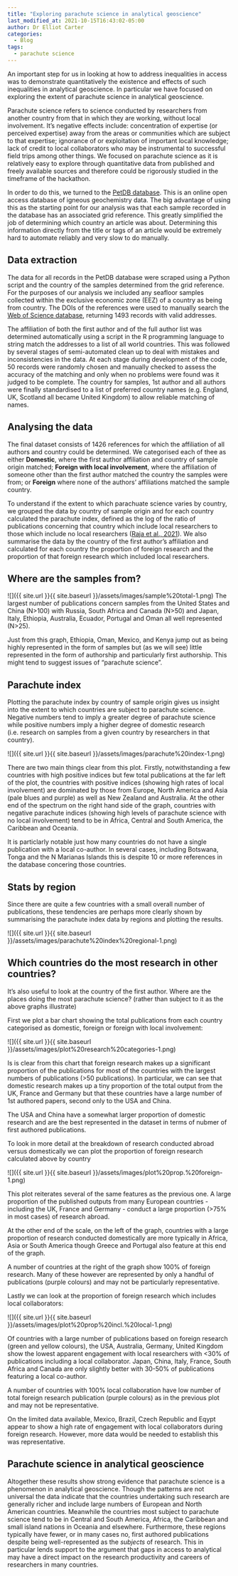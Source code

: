 ```yaml
---
title: "Exploring parachute science in analytical geoscience"
last_modified_at: 2021-10-15T16:43:02-05:00
author: Dr Elliot Carter
categories:
  - Blog
tags:
  - parachute science
---
```


An important step for us in looking at how to address inequalities in
access was to demonstrate quantitatively the existence and effects of
such inequalities in analytical geoscience. In particular we have
focused on exploring the extent of parachute science in analytical
geoscience. 

Parachute science refers to science conducted by researchers
from another country from that in which they are working, without local
involvement. It’s negative effects include: concentration of expertise
(or perceived expertise) away from the areas or communities which are
subject to that expertise; ignorance of or exploitation of important
local knowledge; lack of credit to local collaborators who may be
instrumental to successful field trips among other things. We focused on
parachute science as it is relatively easy to explore through
quantitative data from published and freely available sources and
therefore could be rigorously studied in the timeframe of the hackathon.

In order to do this, we turned to the [PetDB database](https://search.earthchem.org/). This is an online
open access database of igneous geochemistry data. The big advantage of
using this as the starting point for our analysis was that each sample
recorded in the database has an associated grid reference. This greatly
simplified the job of determining which country an article was about.
Determining this information directly from the title or tags of an
article would be extremely hard to automate reliably and very slow to do
manually.

## Data extraction

The data for all records in the PetDB database were scraped using a
Python script and the country of the samples determined from the grid
reference. For the purposes of our analysis we included any seafloor
samples collected within the exclusive economic zone (EEZ) of a country as being from country. The DOIs of the references were used to manually search the [Web
of Science database](https://www.webofscience.com/wos/woscc/basic-search), returning 1493 records with valid addresses. 

The affiliation of both the first author and of the full author list was determined
automatically using a script in the R programming language to string
match the addresses to a list of all world countries. This was followed
by several stages of semi-automated clean up to deal with mistakes and
inconsistencies in the data. At each stage during development of the
code, 50 records were randomly chosen and manually checked to assess the
accuracy of the matching and only when no problems were found was it
judged to be complete. The country for samples, 1st author and all
authors were finally standardised to a list of preferred country names
(e.g. England, UK, Scotland all became United Kingdom) to allow reliable
matching of names.

## Analysing the data

The final dataset consists of 1426 references for which the affiliation
of all authors and country could be determined. We categorised each of thee as either
**Domestic**, where the first author affiliation and country of sample
origin matched; **Foreign with local involvement**, where the affiliation of
someone other than the first author matched the country the samples were
from; or **Foreign** where none of the authors’ affiliations matched the
sample country. 

To understand if the extent to which parachuate science varies
by country, we grouped the data by country of sample origin and for each country 
calculated the parachute index, defined as the log of
the ratio of publications concerning that country which include
local researchers to those which include no local researchers ([Raja et
al., 2021](https://doi.org/10.31223/X5802N)). We also summarise the
data by the country of the first author’s affiliation and calculated for
each country the proportion of foreign research and the proportion of
that foreign research which included local researchers.

## Where are the samples from?

![]({{ site.url }}{{ site.baseurl }}/assets/images/sample%20total-1.png)
The largest number of publications concern samples from the United
States and China (N\>100) with Russia, South Africa and Canada (N\>50)
and Japan, Italy, Ethiopia, Australia, Ecuador, Portugal and Oman all
well represented (N\>25).

Just from this graph, Ethiopia, Oman, Mexico, and Kenya jump out as
being highly represented in the form of samples but (as we will see)
little represented in the form of authorship and particularly first
authorship. This might tend to suggest issues of “parachute science”.

## Parachute index

Plotting the parachute index by country of sample origin gives us insight into the extent to which countries are subject to parachute science. Negative numbers tend to imply a greater degree of parachute science while positive numbers imply a higher degree of domestic research
(i.e. research on samples from a given country by researchers in that
country).

![]({{ site.url }}{{ site.baseurl }}/assets/images/parachute%20index-1.png)

There are two main things clear from this plot. Firstly, notwithstanding
a few countries with high positive indices but few total publications at
the far left of the plot, the countries with positive indices (showing
high rates of local involvement) are dominated by those from Europe,
North America and Asia (pale blues and purple) as well as New Zealand
and Australia. At the other end of the spectrum on the right hand side
of the graph, countries with negative parachute indices (showing high
levels of parachute science with no local involvement) tend to be in
Africa, Central and South America, the Caribbean and Oceania.

It is particlarly notable just how many countries do not have a single
publication with a local co-author. In several cases, including
Botswana, Tonga and the N Marianas Islands this is despite 10 or more
references in the database concering those countries.

## Stats by region

Since there are quite a few countries with a small overall number of
publications, these tendencies are perhaps more clearly shown by
summarising the parachute index data by regions and plotting the
results.

![]({{ site.url }}{{ site.baseurl }}/assets/images/parachute%20index%20regional-1.png)

## Which countries do the most research in other countries?

It’s also useful to look at the country of the first author. Where are
the places doing the most parachute science? (rather than subject to it
as the above graphs illustrate)

First we plot a bar chart showing the total publications from each
country categorised as domestic, foreign or foreign with local
involvement:

![]({{ site.url }}{{ site.baseurl }}/assets/images/plot%20research%20categories-1.png)

Is is clear from this chart that foreign research makes up a significant
proportion of the publications for most of the countries with the
largest numbers of publications (\>50 publications). In particular, we
can see that domestic research makes up a tiny proportion of the total
output from the UK, France and Germany but that these countries have a
large number of 1st authored papers, second only to the USA and China.

The USA and China have a somewhat larger proportion of domestic research
and are the best represented in the dataset in terms of nubmer of first
authored publications.

To look in more detail at the breakdown of research conducted abroad
versus domestically we can plot the proportion of foreign research
calculated above by country

![]({{ site.url }}{{ site.baseurl }}/assets/images/plot%20prop.%20foreign-1.png)

This plot reiterates several of the same features as the previous one. A
large proportion of the published outputs from many European countries -
including the UK, France and Germany - conduct a large proportion (\>75%
in most cases) of research abroad.

At the other end of the scale, on the left of the graph, countries with
a large proportion of research conducted domestically are more typically
in Africa, Asia or South America though Greece and Portugal also feature
at this end of the graph.

A number of countries at the right of the graph show 100% of foreign
research. Many of these however are represented by only a handful of
publications (purple colours) and may not be particularly
representative.

Lastly we can look at the proportion of foreign research which includes
local collaborators:

![]({{ site.url }}{{ site.baseurl }}/assets/images/plot%20prop%20incl.%20local-1.png)

Of countries with a large number of publications based on foreign
research (green and yellow colours), the USA, Australia, Germany, United
Kingdom show the lowest apparent engagement with local researchers with
\<30% of publications including a local collaborator. Japan, China,
Italy, France, South Africa and Canada are only slightly better with
30-50% of publications featuring a local co-author.

A number of countries with 100% local collaboration have low number of
total foreign research publication (purple colours) as in the previous
plot and may not be representative.

On the limited data available, Mexico, Brazil, Czech Republic and Eqypt
appear to show a high rate of engagement with local collaborators during
foreign research. However, more data would be needed to establish this
was representative.

## Parachute science in analytical geoscience

Altogether these results show strong evidence that parachute science is a phenomenon in analytical geoscience. Though the patterns are not universal the data indicate that the countries undertaking such research are generally richer and include large numbers of European and North American countries. Meanwhile the countries most subject to parachute science tend to be in Central and South America, Africa, the Caribbean and small island nations in Oceania and elsewhere. Furthermore, these regions typically have fewer, or in many cases no, first authored publications despite being well-represented as the *subjects* of research. This in particular lends support to the argument that gaps in access to analytical may have a direct impact on the research productivity and careers of researchers in many countries.
